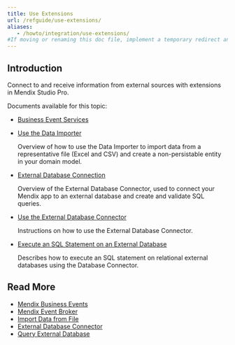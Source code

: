 ```yaml
---
title: Use Extensions 
url: /refguide/use-extensions/
aliases: 
   - /howto/integration/use-extensions/
#If moving or renaming this doc file, implement a temporary redirect and let the respective team (buildpack) know they should update the URL in the product. See Mapping to Products for more details.
---
```


## Introduction 

Connect to and receive information from external sources with extensions in Mendix Studio Pro.

Documents available for this topic:

* [Business Event Services](/refguide/business-event-services/)

* [Use the Data Importer](/refguide/use-the-data-importer/)

   Overview of how to use the Data Importer to import data from a representative file (Excel and CSV) and create a non-persistable entity in your domain model. 

* [External Database Connection](/refguide/external-database-connection/)

   Overview of the External Database Connector, used to connect your Mendix app to an external database and create and validate SQL queries. 

* [Use the External Database Connector](/refguide/use-the-external-database-connector/)

   Instructions on how to use the External Database Connector. 

* [Execute an SQL Statement on an External Database](/refguide/execute-an-sql-statement-on-an-external-database/)

   Describes how to execute an SQL statement on relational external databases using the Database Connector.

## Read More

* [Mendix Business Events](appstore/services/business-events/)
* [Mendix Event Broker](/services/event-broker/)
* [Import Data from File](/refguide/import-data-from-file/)
* [External Database Connector](/appstore/modules/external-database-connector/)
* [Query External Database](/refguide/query-external-database/)